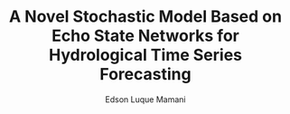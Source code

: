 ---
paperId: 7
author: Edson Luque Mamani
publicationauthor: Luque Mamani, E.
title: A Novel Stochastic Model Based on Echo State Networks for Hydrological Time Series Forecasting
pdf: --
poster: --
alt: --
type: Poster
topic: Deep Learning
subtopic: Stochastic
link: --
conference: neurips
year: 2021
tags: neurips-2021-np
location: Virtual
---